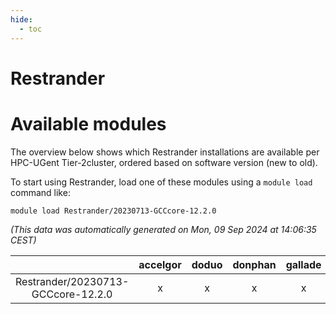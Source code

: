 ```yaml
---
hide:
  - toc
---
```


Restrander
==========

# Available modules


The overview below shows which Restrander installations are available per HPC-UGent Tier-2cluster, ordered based on software version (new to old).

To start using Restrander, load one of these modules using a `module load` command like:

```shell
module load Restrander/20230713-GCCcore-12.2.0
```

*(This data was automatically generated on Mon, 09 Sep 2024 at 14:06:35 CEST)*  

| |accelgor|doduo|donphan|gallade|joltik|shinx|skitty|
| :---: | :---: | :---: | :---: | :---: | :---: | :---: | :---: |
|Restrander/20230713-GCCcore-12.2.0|x|x|x|x|x|x|x|
